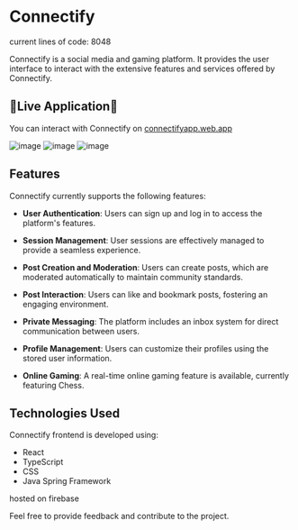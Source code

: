 # Connectify
current lines of code: 8048

Connectify is a social media and gaming platform. It provides the user interface to interact with the extensive features and services offered by Connectify.

## 🎉Live Application🎉

You can interact with Connectify on [connectifyapp.web.app](https://connectifyapp.web.app)

![image](https://github.com/noahgsolomon/connectify-frontend/assets/111200060/cf84ae2e-5457-4047-96de-aefab74dce29)
![image](https://github.com/noahgsolomon/connectify-frontend/assets/111200060/fadf3b7d-4204-499a-a322-8e23665c0bef)
![image](https://github.com/noahgsolomon/connectify-frontend/assets/111200060/8a41591a-47e5-42f0-9ba5-1a1cf097541e)

## Features

Connectify currently supports the following features:

- **User Authentication**: Users can sign up and log in to access the platform's features.

- **Session Management**: User sessions are effectively managed to provide a seamless experience.

- **Post Creation and Moderation**: Users can create posts, which are moderated automatically to maintain community standards.

- **Post Interaction**: Users can like and bookmark posts, fostering an engaging environment.

- **Private Messaging**: The platform includes an inbox system for direct communication between users.

- **Profile Management**: Users can customize their profiles using the stored user information.

- **Online Gaming**: A real-time online gaming feature is available, currently featuring Chess.

## Technologies Used

Connectify frontend is developed using:

- React
- TypeScript
- CSS
- Java Spring Framework

hosted on firebase

Feel free to provide feedback and contribute to the project.
